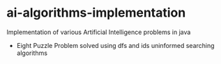 # ai-algorithms-implementation
Implementation of various Artificial Intelligence problems in java
- Eight Puzzle Problem solved using dfs and ids uninformed searching algorithms
